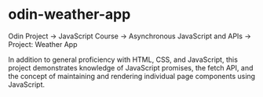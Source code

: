 # odin-weather-app
Odin Project -> JavaScript Course -> Asynchronous JavaScript and APIs -> Project: Weather App

In addition to general proficiency with HTML, CSS, and JavaScript, this project demonstrates knowledge of JavaScript promises, the fetch API, and the concept of maintaining and rendering individual page components using JavaScript.